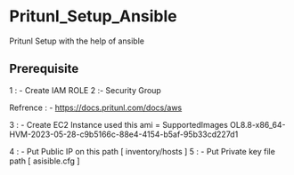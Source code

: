 # Pritunl_Setup_Ansible
Pritunl Setup with the help of ansible

Prerequisite
-------------
1 : - Create IAM ROLE
2 :-  Security Group

Refrence : - https://docs.pritunl.com/docs/aws

3 : - Create EC2 Instance 
used this ami = SupportedImages OL8.8-x86_64-HVM-2023-05-28-c9b5166c-88e4-4154-b5af-95b33cd227d1

4 : - Put Public IP on this path [ inventory/hosts ]
5 : - Put Private key file path  [ asisible.cfg ]